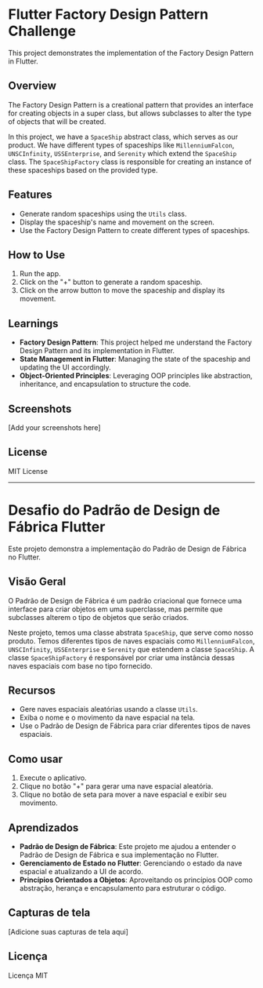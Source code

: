 # Flutter Factory Design Pattern Challenge

This project demonstrates the implementation of the Factory Design Pattern in Flutter.

## Overview

The Factory Design Pattern is a creational pattern that provides an interface for creating objects in a super class, but allows subclasses to alter the type of objects that will be created.

In this project, we have a `SpaceShip` abstract class, which serves as our product. We have different types of spaceships like `MillenniumFalcon`, `UNSCInfinity`, `USSEnterprise`, and `Serenity` which extend the `SpaceShip` class. The `SpaceShipFactory` class is responsible for creating an instance of these spaceships based on the provided type.

## Features

- Generate random spaceships using the `Utils` class.
- Display the spaceship's name and movement on the screen.
- Use the Factory Design Pattern to create different types of spaceships.

## How to Use

1. Run the app.
2. Click on the "+" button to generate a random spaceship.
3. Click on the arrow button to move the spaceship and display its movement.

## Learnings

- **Factory Design Pattern**: This project helped me understand the Factory Design Pattern and its implementation in Flutter.
- **State Management in Flutter**: Managing the state of the spaceship and updating the UI accordingly.
- **Object-Oriented Principles**: Leveraging OOP principles like abstraction, inheritance, and encapsulation to structure the code.

## Screenshots

[Add your screenshots here]

## License

MIT License

---

# Desafio do Padrão de Design de Fábrica Flutter

Este projeto demonstra a implementação do Padrão de Design de Fábrica no Flutter.

## Visão Geral

O Padrão de Design de Fábrica é um padrão criacional que fornece uma interface para criar objetos em uma superclasse, mas permite que subclasses alterem o tipo de objetos que serão criados.

Neste projeto, temos uma classe abstrata `SpaceShip`, que serve como nosso produto. Temos diferentes tipos de naves espaciais como `MillenniumFalcon`, `UNSCInfinity`, `USSEnterprise` e `Serenity` que estendem a classe `SpaceShip`. A classe `SpaceShipFactory` é responsável por criar uma instância dessas naves espaciais com base no tipo fornecido.

## Recursos

- Gere naves espaciais aleatórias usando a classe `Utils`.
- Exiba o nome e o movimento da nave espacial na tela.
- Use o Padrão de Design de Fábrica para criar diferentes tipos de naves espaciais.

## Como usar

1. Execute o aplicativo.
2. Clique no botão "+" para gerar uma nave espacial aleatória.
3. Clique no botão de seta para mover a nave espacial e exibir seu movimento.

## Aprendizados

- **Padrão de Design de Fábrica**: Este projeto me ajudou a entender o Padrão de Design de Fábrica e sua implementação no Flutter.
- **Gerenciamento de Estado no Flutter**: Gerenciando o estado da nave espacial e atualizando a UI de acordo.
- **Princípios Orientados a Objetos**: Aproveitando os princípios OOP como abstração, herança e encapsulamento para estruturar o código.

## Capturas de tela

[Adicione suas capturas de tela aqui]

## Licença

Licença MIT
